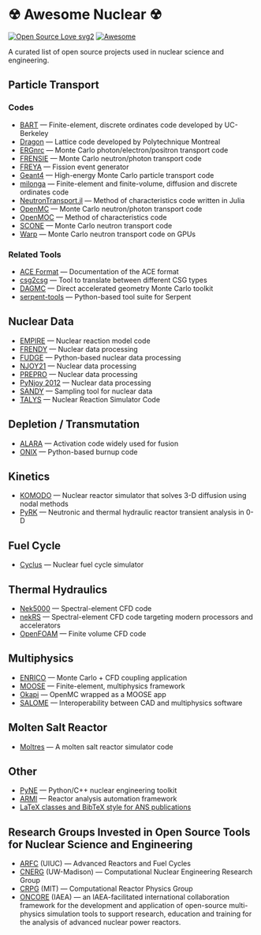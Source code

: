 # ☢ Awesome Nuclear ☢

[![Open Source Love svg2](https://badges.frapsoft.com/os/v2/open-source.svg?v=103)](https://github.com/ellerbrock/open-source-badges/)
[![Awesome](https://camo.githubusercontent.com/13c4e50d88df7178ae1882a203ed57b641674f94/68747470733a2f2f63646e2e7261776769742e636f6d2f73696e647265736f726875732f617765736f6d652f643733303566333864323966656437386661383536353265336136336531353464643865383832392f6d656469612f62616467652e737667)](https://github.com/sindresorhus/awesome)

A curated list of open source projects used in nuclear science and engineering.

## Particle Transport

### Codes

- [BART](https://github.com/SlaybaughLab/BART) — Finite-element, discrete ordinates code developed by UC-Berkeley
- [Dragon](https://www.polymtl.ca/merlin/) — Lattice code developed by Polytechnique Montreal
- [ERGnrc](https://nrc-cnrc.github.io/EGSnrc/) — Monte Carlo photon/electron/positron transport code
- [FRENSIE](https://github.com/FRENSIE/FRENSIE) — Monte Carlo neutron/photon transport code
- [FREYA](https://nuclear.llnl.gov/simulation/main.html) — Fission event generator
- [Geant4](https://geant4.web.cern.ch/) — High-energy Monte Carlo particle transport code
- [milonga](https://www.seamplex.com/milonga) — Finite-element and finite-volume, diffusion and discrete ordinates code
- [NeutronTransport.jl](https://github.com/rvignolo/NeutronTransport.jl) — Method of characteristics code written in Julia
- [OpenMC](https://github.com/openmc-dev/openmc) — Monte Carlo neutron/photon transport code
- [OpenMOC](https://github.com/mit-crpg/openmoc) — Method of characteristics code
- [SCONE](https://bitbucket.org/Mikolaj_Adam_Kowalski/scone) — Monte Carlo neutron transport code
- [Warp](https://github.com/weft/warp) — Monte Carlo neutron transport code on GPUs

### Related Tools

- [ACE Format](https://github.com/NuclearData/ACEFormat) — Documentation of the ACE format
- [csg2csg](https://github.com/makeclean/csg2csg) — Tool to translate between different CSG types
- [DAGMC](https://github.com/svalinn/DAGMC) — Direct accelerated geometry Monte Carlo toolkit
- [serpent-tools](https://github.com/CORE-GATECH-GROUP/serpent-tools) — Python-based tool suite for Serpent

## Nuclear Data

- [EMPIRE](https://www-nds.iaea.org/empire/index.html) — Nuclear reaction model code
- [FRENDY](https://rpg.jaea.go.jp/main/en/program_frendy) — Nuclear data processing
- [FUDGE](https://github.com/LLNL/fudge) — Python-based nuclear data processing
- [NJOY21](https://github.com/njoy/NJOY21) — Nuclear data processing
- [PREPRO](https://www-nds.iaea.org/public/endf/prepro/) — Nuclear data processing
- [PyNjoy 2012](https://www.polymtl.ca/merlin/pynjoy2012.htm) — Nuclear data processing
- [SANDY](https://github.com/luca-fiorito-11/sandy) — Sampling tool for nuclear data
- [TALYS](https://nds.iaea.org/talys) — Nuclear Reaction Simulator Code

## Depletion / Transmutation

- [ALARA](https://github.com/svalinn/ALARA) — Activation code widely used for fusion
- [ONIX](https://github.com/jlanversin/ONIX) — Python-based burnup code

## Kinetics

- [KOMODO](https://github.com/imronuke/KOMODO) — Nuclear reactor simulator that solves 3-D diffusion using nodal methods
- [PyRK](https://github.com/pyrk/pyrk) — Neutronic and thermal hydraulic reactor transient analysis in 0-D

## Fuel Cycle

- [Cyclus](https://github.com/cyclus/cyclus) — Nuclear fuel cycle simulator

## Thermal Hydraulics

- [Nek5000](https://github.com/Nek5000/Nek5000) — Spectral-element CFD code
- [nekRS](https://github.com/Nek5000/nekRS) — Spectral-element CFD code targeting modern processors and accelerators
- [OpenFOAM](https://www.openfoam.com/) — Finite volume CFD code

## Multiphysics

- [ENRICO](https://github.com/enrico-dev/enrico) — Monte Carlo + CFD coupling application
- [MOOSE](https://github.com/idaholab/moose) — Finite-element, multiphysics framework
- [Okapi](https://github.com/aprilnovak/okapi) — OpenMC wrapped as a MOOSE app
- [SALOME](https://www.salome-platform.org) — Interoperability between CAD and multiphysics software

## Molten Salt Reactor

- [Moltres](https://github.com/arfc/moltres) — A molten salt reactor simulator code

## Other

- [PyNE](https://github.com/pyne/pyne) — Python/C++ nuclear engineering toolkit
- [ARMI](https://github.com/terrapower/armi) — Reactor analysis automation framework
- [LaTeX classes and BibTeX style for ANS publications](https://github.com/paulromano/ans-latex-class)

## Research Groups Invested in Open Source Tools for Nuclear Science and Engineering

- [ARFC](https://arfc.github.io) (UIUC) — Advanced Reactors and Fuel Cycles
- [CNERG](https://cnerg.github.io) (UW-Madison) — Computational Nuclear Engineering Research Group
- [CRPG](https://crpg.mit.edu) (MIT) — Computational Reactor Physics Group
- [ONCORE](https://nucleus.iaea.org/sites/oncore/) (IAEA) — an IAEA-facilitated
  international collaboration framework for the development and application of
  open-source multi-physics simulation tools to support research, education and
  training for the analysis of advanced nuclear power reactors.
